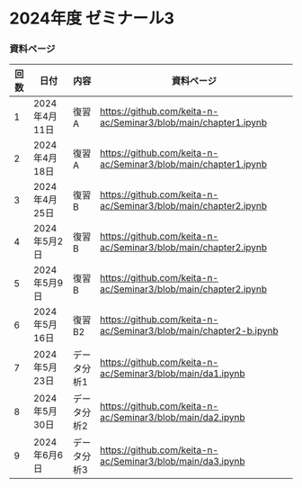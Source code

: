 # 2024年度 ゼミナール3

### 資料ページ

| 回数 | 日付         | 内容 | 資料ページ | 
|---|------------|------|---| 
| 1 | 2024年4月11日 | 復習A | https://github.com/keita-n-ac/Seminar3/blob/main/chapter1.ipynb | 
| 2 | 2024年4月18日 | 復習A | https://github.com/keita-n-ac/Seminar3/blob/main/chapter1.ipynb | 
| 3 | 2024年4月25日 | 復習B | https://github.com/keita-n-ac/Seminar3/blob/main/chapter2.ipynb | 
| 4 | 2024年5月2日 | 復習B | https://github.com/keita-n-ac/Seminar3/blob/main/chapter2.ipynb | 
| 5 | 2024年5月9日 | 復習B | https://github.com/keita-n-ac/Seminar3/blob/main/chapter2.ipynb | 
| 6 | 2024年5月16日 | 復習B2 | https://github.com/keita-n-ac/Seminar3/blob/main/chapter2-b.ipynb | 
| 7 | 2024年5月23日 | データ分析1 | https://github.com/keita-n-ac/Seminar3/blob/main/da1.ipynb |
| 8 | 2024年5月30日 | データ分析2 | https://github.com/keita-n-ac/Seminar3/blob/main/da2.ipynb |
| 9 | 2024年6月6日 | データ分析3 | https://github.com/keita-n-ac/Seminar3/blob/main/da3.ipynb |
